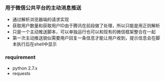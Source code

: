 ### 用于微信公共平台的主动消息推送

* 通过解析浏览器端的请求实现
* 获取用户数量和获取用户ID由于腾讯在前段做了处理，所以只能是用正则解析
* 只是一个主动推送脚本，可以单独运行也可以和现有的微信框架整合在一起
* 第一次主动推送貌似需要用户回复一条信息才能让用户收到，提示信息会在脚本执行后在shell中显示

### requirement

* python 2.7.x
* requests
